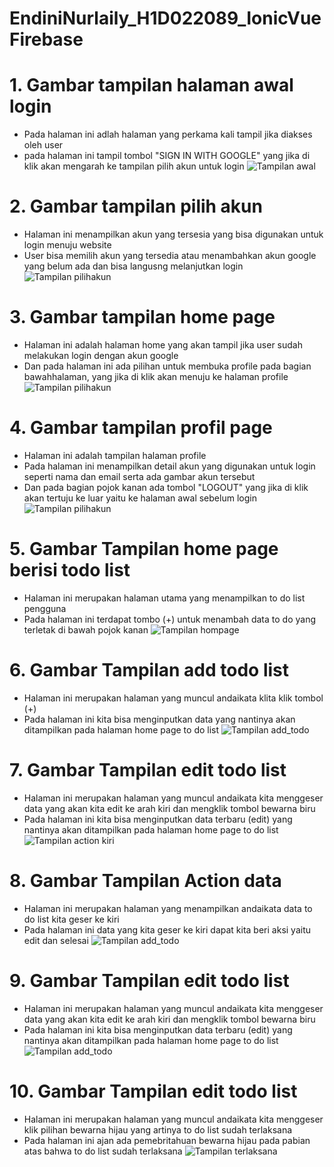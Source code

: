 # EndiniNurlaily_H1D022089_IonicVueFirebase

# 1. Gambar tampilan halaman awal login
- Pada halaman ini adlah halaman yang perkama kali tampil jika diakses oleh user
- pada halaman ini tampil tombol "SIGN IN WITH GOOGLE" yang jika di klik akan mengarah ke tampilan pilih akun untuk login
![Tampilan awal](https://raw.githubusercontent.com/endiniii/EndiniNurlaily_H1D022089_IonicVueFirebase/main/awalpage.png)

# 2. Gambar tampilan pilih akun
- Halaman ini menampilkan akun yang tersesia yang bisa digunakan untuk login menuju website
- User bisa memilih akun yang tersedia atau menambahkan akun google yang belum ada dan bisa langusng melanjutkan login
![Tampilan pilihakun](https://raw.githubusercontent.com/endiniii/EndiniNurlaily_H1D022089_IonicVueFirebase/main/pilihakun.png)

# 3. Gambar tampilan home page
- Halaman ini adalah halaman home yang akan tampil jika user sudah melakukan login dengan akun google
- Dan pada halaman ini ada pilihan untuk membuka profile pada bagian bawahhalaman, yang jika di klik akan menuju ke halaman profile
![Tampilan pilihakun](https://raw.githubusercontent.com/endiniii/EndiniNurlaily_H1D022089_IonicVueFirebase/main/homepage.png)

# 4. Gambar tampilan profil page
- Halaman ini adalah tampilan halaman profile
- Pada halaman ini menampilkan detail akun yang digunakan untuk login seperti nama dan email serta ada gambar akun tersebut
- Dan pada bagian pojok kanan ada tombol "LOGOUT" yang jika di klik akan tertuju ke luar yaitu ke halaman awal sebelum login
![Tampilan pilihakun](https://raw.githubusercontent.com/endiniii/EndiniNurlaily_H1D022089_IonicVueFirebase/main/profilepage.png)

# 5. Gambar Tampilan home page berisi todo list
- Halaman ini merupakan halaman utama yang menampilkan to do list pengguna
- Pada halaman ini terdapat tombo (+) untuk menambah data to do yang terletak di bawah pojok kanan
![Tampilan hompage](https://raw.githubusercontent.com/endiniii/EndiniNurlaily_H1D022089_IonicVueFirebase/master/tombol.png)

# 6. Gambar Tampilan add todo list
- Halaman ini merupakan halaman yang muncul andaikata klita klik tombol (+)
- Pada halaman ini kita bisa menginputkan data yang nantinya akan ditampilkan pada halaman home page to do list
![Tampilan add_todo](https://raw.githubusercontent.com/endiniii/EndiniNurlaily_H1D022089_IonicVueFirebase/master/add_todo.png)

# 7. Gambar Tampilan edit todo list
- Halaman ini merupakan halaman yang muncul andaikata kita menggeser data yang akan kita edit ke arah kiri dan mengklik tombol bewarna biru
- Pada halaman ini kita bisa menginputkan data terbaru (edit) yang nantinya akan ditampilkan pada halaman home page to do list
![Tampilan action kiri](https://raw.githubusercontent.com/endiniii/EndiniNurlaily_H1D022089_IonicVueFirebase/master/pilihan.png)

# 8. Gambar Tampilan Action data
- Halaman ini merupakan halaman yang menampilkan andaikata data to do list kita geser ke kiri
- Pada halaman ini data yang kita geser ke kiri dapat kita beri aksi yaitu edit dan selesai
![Tampilan add_todo](https://raw.githubusercontent.com/endiniii/EndiniNurlaily_H1D022089_IonicVueFirebase/master/edit_todo.png)

# 9. Gambar Tampilan edit todo list
- Halaman ini merupakan halaman yang muncul andaikata kita menggeser data yang akan kita edit ke arah kiri dan mengklik tombol bewarna biru
- Pada halaman ini kita bisa menginputkan data terbaru (edit) yang nantinya akan ditampilkan pada halaman home page to do list
![Tampilan add_todo](https://raw.githubusercontent.com/endiniii/EndiniNurlaily_H1D022089_IonicVueFirebase/master/edit_todo.png)

# 10. Gambar Tampilan edit todo list
- Halaman ini merupakan halaman yang muncul andaikata kita menggeser klik pilihan bewarna hijau yang artinya to do list sudah terlaksana
- Pada halaman ini ajan ada pemebritahuan bewarna hijau pada pabian atas bahwa to do list sudah terlaksana
![Tampilan terlaksana](https://raw.githubusercontent.com/endiniii/EndiniNurlaily_H1D022089_IonicVueFirebase/master/terlaksana.png)


